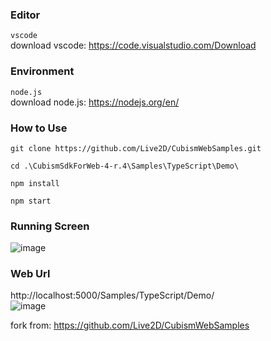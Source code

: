 ### Editor
`vscode`  
download vscode: https://code.visualstudio.com/Download

### Environment
`node.js`  
download node.js: https://nodejs.org/en/


### How to Use
```
git clone https://github.com/Live2D/CubismWebSamples.git
```  
```
cd .\CubismSdkForWeb-4-r.4\Samples\TypeScript\Demo\
```  
```
npm install
```  
```
npm start
```
### Running Screen
![image](https://user-images.githubusercontent.com/66452317/163739065-14923fe6-a46e-4215-be30-8e6d20871f3c.png)

### Web Url
http://localhost:5000/Samples/TypeScript/Demo/   
![image](https://user-images.githubusercontent.com/66452317/163739267-ed5fb6cc-6f46-4f42-84d2-b1e76ea60acd.png)  

fork from: https://github.com/Live2D/CubismWebSamples  

